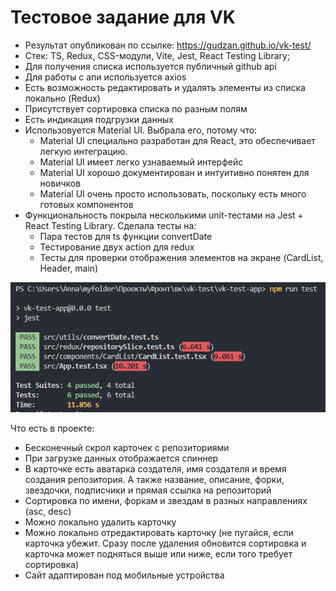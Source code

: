 # Тестовое задание для VK
* Результат опубликован по ссылке: https://gudzan.github.io/vk-test/
* Стек: TS, Redux, CSS-модули, Vite, Jest, React Testing Library;
* Для получения списка используется публичный github api
* Для работы с апи используется axios
* Есть возможность редактировать и удалять элементы из списка локально (Redux)
* Присутствует сортировка списка по разным полям
* Есть индикация подгрузки данных
* Использовуется Material UI. Выбрала его, потому что:
  * Material UI специально разработан для React, это обеспечивает легкую интеграцию. 
  * Material UI имеет легко узнаваемый интерфейс
  * Material UI хорошо документирован и интуитивно понятен для новичков
  * Material UI очень просто использовать, поскольку есть много готовых компонентов
* Функциональность покрыла несколькими unit-тестами на Jest + React Testing Library. Сделала тесты на:
  * Пара тестов для ts функции convertDate
  * Тестирование двух action для redux
  * Тесты для проверки отображения элементов на экране (CardList, Header, main)

<p align="center">
<img width="700" src="./vk-test-app/images/tests.jpg">
</p>

Что есть в проекте:
* Бесконечный скрол карточек с репозиториями
* При загрузке данных отображается спиннер
* В карточке есть аватарка создателя, имя создателя и время создания репозитория. А также название, описание, форки, звездочки, подписчики и прямая ссылка на репозиторий
* Сортировка по имени, форкам и звездам в разных направлениях (asc, desc)
* Можно локально удалить карточку
* Можно локально отредактировать карточку (не пугайся, если карточка убежит. Сразу после удаления обновится сортировка и карточка может подняться выше или ниже, если того требует сортировка)
* Сайт адаптирован под мобильные устройства
